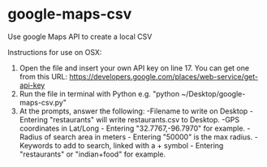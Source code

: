 # google-maps-csv
Use google Maps API to create a local CSV

Instructions for use on OSX:

1. Open the file and insert your own API key on line 17. You can get one from this URL: https://developers.google.com/places/web-service/get-api-key
2. Run the file in terminal with Python e.g. "python ~/Desktop/google-maps-csv.py"
3. At the prompts, answer the following:
-Filename to write on Desktop - Entering "restaurants" will write restaurants.csv to Desktop.
-GPS coordinates in Lat/Long - Entering "32.7767,-96.7970" for example.
-Radius of search area in meters - Entering "50000" is the max radius.
-Keywords to add to search, linked with a + symbol - Entering "restaurants" or "indian+food" for example.

